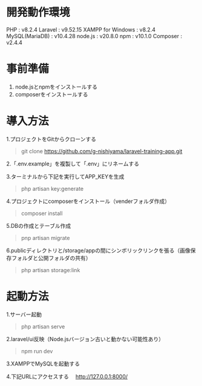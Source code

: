 # 開発動作環境
PHP : v8.2.4
Laravel : v9.52.15
XAMPP for Windows : v8.2.4
MySQL(MariaDB) : v10.4.28
node.js : v20.8.0
npm : v10.1.0
Composer : v2.4.4


# 事前準備
1. node.jsとnpmをインストールする
2. composerをインストールする


# 導入方法
1.プロジェクトをGitからクローンする
> git clone https://github.com/g-nishiyama/laravel-training-app.git

2.「.env.example」を複製して「.env」にリネームする

3.ターミナルから下記を実行してAPP_KEYを生成
> php artisan key:generate

4.プロジェクトにcomposerをインストール（venderフォルダ作成）
> composer install

5.DBの作成とテーブル作成
> pnp artisan migrate

6.publicディレクトリと/storage/appの間にシンボリックリンクを張る（画像保存フォルダと公開フォルダの共有）
> php artisan storage:link


# 起動方法
1.サーバー起動
> php artisan serve

2.laravel/ui反映（Node.jsバージョン古いと動かない可能性あり）
> npm run dev

3.XAMPPでMySQLを起動する

4.下記URLにアクセスする
　http://127.0.0.1:8000/
